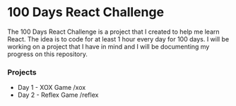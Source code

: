 # 100 Days React Challenge

The 100 Days React Challenge is a project that I created to help me learn React. The idea is to code for at least 1 hour every day for 100 days. I will be working on a project that I have in mind and I will be documenting my progress on this repository.

### Projects

- Day 1 - XOX Game /xox
- Day 2 - Reflex Game /reflex
